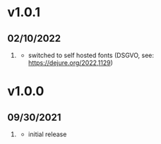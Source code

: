 # v1.0.1
##  02/10/2022

1. [](#improved)
    * switched to self hosted fonts (DSGVO, see: https://dejure.org/2022,1129)


# v1.0.0
##  09/30/2021

1. [](#new)
    * initial release
